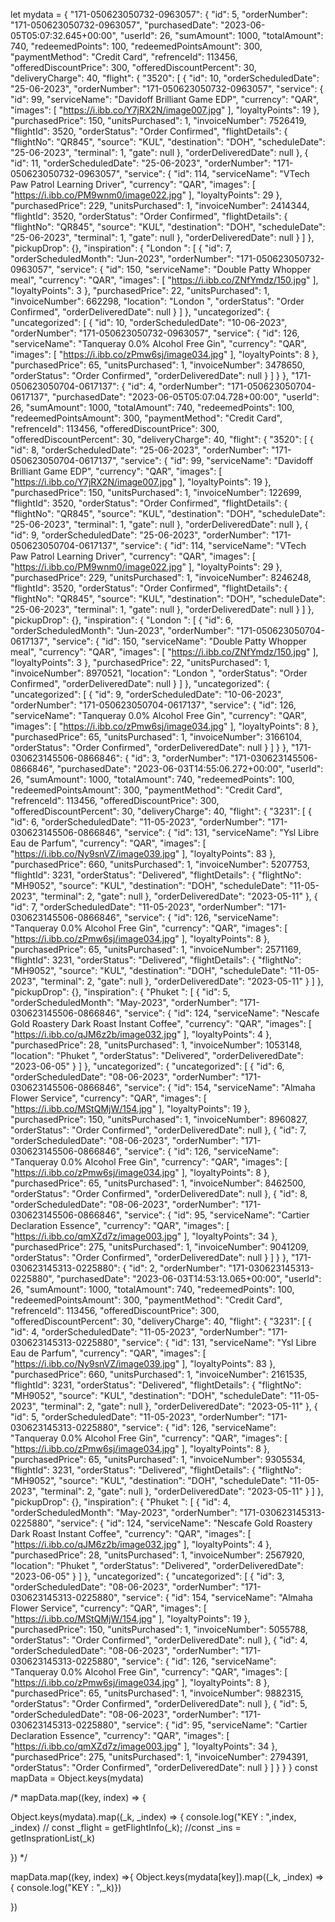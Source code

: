 let mydata = {
    "171-050623050732-0963057": {
        "id": 5,
        "orderNumber": "171-050623050732-0963057",
        "purchasedDate": "2023-06-05T05:07:32.645+00:00",
        "userId": 26,
        "sumAmount": 1000,
        "totalAmount": 740,
        "redeemedPoints": 100,
        "redeemedPointsAmount": 300,
        "paymentMethod": "Credit Card",
        "refrenceId": 113456,
        "offeredDiscountPrice": 300,
        "offeredDiscountPercent": 30,
        "deliveryCharge": 40,
        "flight": {
            "3520": [
                {
                    "id": 10,
                    "orderScheduledDate": "25-06-2023",
                    "orderNumber": "171-050623050732-0963057",
                    "service": {
                        "id": 99,
                        "serviceName": "Davidoff Brilliant Game EDP",
                        "currency": "QAR",
                        "images": [
                            "https://i.ibb.co/Y7jRX2N/image007.jpg"
                        ],
                        "loyaltyPoints": 19
                    },
                    "purchasedPrice": 150,
                    "unitsPurchased": 1,
                    "invoiceNumber": 7526419,
                    "flightId": 3520,
                    "orderStatus": "Order Confirmed",
                    "flightDetails": {
                        "flightNo": "QR845",
                        "source": "KUL",
                        "destination": "DOH",
                        "scheduleDate": "25-06-2023",
                        "terminal": 1,
                        "gate": null
                    },
                    "orderDeliveredDate": null
                },
                {
                    "id": 11,
                    "orderScheduledDate": "25-06-2023",
                    "orderNumber": "171-050623050732-0963057",
                    "service": {
                        "id": 114,
                        "serviceName": "VTech Paw Patrol Learning Driver",
                        "currency": "QAR",
                        "images": [
                            "https://i.ibb.co/PM9wnm0/image022.jpg"
                        ],
                        "loyaltyPoints": 29
                    },
                    "purchasedPrice": 229,
                    "unitsPurchased": 1,
                    "invoiceNumber": 2414344,
                    "flightId": 3520,
                    "orderStatus": "Order Confirmed",
                    "flightDetails": {
                        "flightNo": "QR845",
                        "source": "KUL",
                        "destination": "DOH",
                        "scheduleDate": "25-06-2023",
                        "terminal": 1,
                        "gate": null
                    },
                    "orderDeliveredDate": null
                }
            ]
        },
        "pickupDrop": {},
        "inspiration": {
            "London ": [
                {
                    "id": 7,
                    "orderScheduledMonth": "Jun-2023",
                    "orderNumber": "171-050623050732-0963057",
                    "service": {
                        "id": 150,
                        "serviceName": "Double Patty Whopper meal",
                        "currency": "QAR",
                        "images": [
                            "https://i.ibb.co/ZNfYmdz/150.jpg"
                        ],
                        "loyaltyPoints": 3
                    },
                    "purchasedPrice": 22,
                    "unitsPurchased": 1,
                    "invoiceNumber": 662298,
                    "location": "London ",
                    "orderStatus": "Order Confirmed",
                    "orderDeliveredDate": null
                }
            ]
        },
        "uncategorized": {
            "uncategorized": [
                {
                    "id": 10,
                    "orderScheduledDate": "10-06-2023",
                    "orderNumber": "171-050623050732-0963057",
                    "service": {
                        "id": 126,
                        "serviceName": "Tanqueray 0.0% Alcohol Free Gin",
                        "currency": "QAR",
                        "images": [
                            "https://i.ibb.co/zPmw6sj/image034.jpg"
                        ],
                        "loyaltyPoints": 8
                    },
                    "purchasedPrice": 65,
                    "unitsPurchased": 1,
                    "invoiceNumber": 3478650,
                    "orderStatus": "Order Confirmed",
                    "orderDeliveredDate": null
                }
            ]
        }
    },
    "171-050623050704-0617137": {
        "id": 4,
        "orderNumber": "171-050623050704-0617137",
        "purchasedDate": "2023-06-05T05:07:04.728+00:00",
        "userId": 26,
        "sumAmount": 1000,
        "totalAmount": 740,
        "redeemedPoints": 100,
        "redeemedPointsAmount": 300,
        "paymentMethod": "Credit Card",
        "refrenceId": 113456,
        "offeredDiscountPrice": 300,
        "offeredDiscountPercent": 30,
        "deliveryCharge": 40,
        "flight": {
            "3520": [
                {
                    "id": 8,
                    "orderScheduledDate": "25-06-2023",
                    "orderNumber": "171-050623050704-0617137",
                    "service": {
                        "id": 99,
                        "serviceName": "Davidoff Brilliant Game EDP",
                        "currency": "QAR",
                        "images": [
                            "https://i.ibb.co/Y7jRX2N/image007.jpg"
                        ],
                        "loyaltyPoints": 19
                    },
                    "purchasedPrice": 150,
                    "unitsPurchased": 1,
                    "invoiceNumber": 122699,
                    "flightId": 3520,
                    "orderStatus": "Order Confirmed",
                    "flightDetails": {
                        "flightNo": "QR845",
                        "source": "KUL",
                        "destination": "DOH",
                        "scheduleDate": "25-06-2023",
                        "terminal": 1,
                        "gate": null
                    },
                    "orderDeliveredDate": null
                },
                {
                    "id": 9,
                    "orderScheduledDate": "25-06-2023",
                    "orderNumber": "171-050623050704-0617137",
                    "service": {
                        "id": 114,
                        "serviceName": "VTech Paw Patrol Learning Driver",
                        "currency": "QAR",
                        "images": [
                            "https://i.ibb.co/PM9wnm0/image022.jpg"
                        ],
                        "loyaltyPoints": 29
                    },
                    "purchasedPrice": 229,
                    "unitsPurchased": 1,
                    "invoiceNumber": 8246248,
                    "flightId": 3520,
                    "orderStatus": "Order Confirmed",
                    "flightDetails": {
                        "flightNo": "QR845",
                        "source": "KUL",
                        "destination": "DOH",
                        "scheduleDate": "25-06-2023",
                        "terminal": 1,
                        "gate": null
                    },
                    "orderDeliveredDate": null
                }
            ]
        },
        "pickupDrop": {},
        "inspiration": {
            "London ": [
                {
                    "id": 6,
                    "orderScheduledMonth": "Jun-2023",
                    "orderNumber": "171-050623050704-0617137",
                    "service": {
                        "id": 150,
                        "serviceName": "Double Patty Whopper meal",
                        "currency": "QAR",
                        "images": [
                            "https://i.ibb.co/ZNfYmdz/150.jpg"
                        ],
                        "loyaltyPoints": 3
                    },
                    "purchasedPrice": 22,
                    "unitsPurchased": 1,
                    "invoiceNumber": 8970521,
                    "location": "London ",
                    "orderStatus": "Order Confirmed",
                    "orderDeliveredDate": null
                }
            ]
        },
        "uncategorized": {
            "uncategorized": [
                {
                    "id": 9,
                    "orderScheduledDate": "10-06-2023",
                    "orderNumber": "171-050623050704-0617137",
                    "service": {
                        "id": 126,
                        "serviceName": "Tanqueray 0.0% Alcohol Free Gin",
                        "currency": "QAR",
                        "images": [
                            "https://i.ibb.co/zPmw6sj/image034.jpg"
                        ],
                        "loyaltyPoints": 8
                    },
                    "purchasedPrice": 65,
                    "unitsPurchased": 1,
                    "invoiceNumber": 3166104,
                    "orderStatus": "Order Confirmed",
                    "orderDeliveredDate": null
                }
            ]
        }
    },
    "171-030623145506-0866846": {
        "id": 3,
        "orderNumber": "171-030623145506-0866846",
        "purchasedDate": "2023-06-03T14:55:06.272+00:00",
        "userId": 26,
        "sumAmount": 1000,
        "totalAmount": 740,
        "redeemedPoints": 100,
        "redeemedPointsAmount": 300,
        "paymentMethod": "Credit Card",
        "refrenceId": 113456,
        "offeredDiscountPrice": 300,
        "offeredDiscountPercent": 30,
        "deliveryCharge": 40,
        "flight": {
            "3231": [
                {
                    "id": 6,
                    "orderScheduledDate": "11-05-2023",
                    "orderNumber": "171-030623145506-0866846",
                    "service": {
                        "id": 131,
                        "serviceName": "Ysl Libre Eau de Parfum",
                        "currency": "QAR",
                        "images": [
                            "https://i.ibb.co/Ny9snVZ/image039.jpg"
                        ],
                        "loyaltyPoints": 83
                    },
                    "purchasedPrice": 660,
                    "unitsPurchased": 1,
                    "invoiceNumber": 5207753,
                    "flightId": 3231,
                    "orderStatus": "Delivered",
                    "flightDetails": {
                        "flightNo": "MH9052",
                        "source": "KUL",
                        "destination": "DOH",
                        "scheduleDate": "11-05-2023",
                        "terminal": 2,
                        "gate": null
                    },
                    "orderDeliveredDate": "2023-05-11"
                },
                {
                    "id": 7,
                    "orderScheduledDate": "11-05-2023",
                    "orderNumber": "171-030623145506-0866846",
                    "service": {
                        "id": 126,
                        "serviceName": "Tanqueray 0.0% Alcohol Free Gin",
                        "currency": "QAR",
                        "images": [
                            "https://i.ibb.co/zPmw6sj/image034.jpg"
                        ],
                        "loyaltyPoints": 8
                    },
                    "purchasedPrice": 65,
                    "unitsPurchased": 1,
                    "invoiceNumber": 2571169,
                    "flightId": 3231,
                    "orderStatus": "Delivered",
                    "flightDetails": {
                        "flightNo": "MH9052",
                        "source": "KUL",
                        "destination": "DOH",
                        "scheduleDate": "11-05-2023",
                        "terminal": 2,
                        "gate": null
                    },
                    "orderDeliveredDate": "2023-05-11"
                }
            ]
        },
        "pickupDrop": {},
        "inspiration": {
            "Phuket ": [
                {
                    "id": 5,
                    "orderScheduledMonth": "May-2023",
                    "orderNumber": "171-030623145506-0866846",
                    "service": {
                        "id": 124,
                        "serviceName": "Nescafe Gold Roastery Dark Roast Instant Coffee",
                        "currency": "QAR",
                        "images": [
                            "https://i.ibb.co/qJM6z2b/image032.jpg"
                        ],
                        "loyaltyPoints": 4
                    },
                    "purchasedPrice": 28,
                    "unitsPurchased": 1,
                    "invoiceNumber": 1053148,
                    "location": "Phuket ",
                    "orderStatus": "Delivered",
                    "orderDeliveredDate": "2023-06-05"
                }
            ]
        },
        "uncategorized": {
            "uncategorized": [
                {
                    "id": 6,
                    "orderScheduledDate": "08-06-2023",
                    "orderNumber": "171-030623145506-0866846",
                    "service": {
                        "id": 154,
                        "serviceName": "Almaha Flower Service",
                        "currency": "QAR",
                        "images": [
                            "https://i.ibb.co/MStQMjW/154.jpg"
                        ],
                        "loyaltyPoints": 19
                    },
                    "purchasedPrice": 150,
                    "unitsPurchased": 1,
                    "invoiceNumber": 8960827,
                    "orderStatus": "Order Confirmed",
                    "orderDeliveredDate": null
                },
                {
                    "id": 7,
                    "orderScheduledDate": "08-06-2023",
                    "orderNumber": "171-030623145506-0866846",
                    "service": {
                        "id": 126,
                        "serviceName": "Tanqueray 0.0% Alcohol Free Gin",
                        "currency": "QAR",
                        "images": [
                            "https://i.ibb.co/zPmw6sj/image034.jpg"
                        ],
                        "loyaltyPoints": 8
                    },
                    "purchasedPrice": 65,
                    "unitsPurchased": 1,
                    "invoiceNumber": 8462500,
                    "orderStatus": "Order Confirmed",
                    "orderDeliveredDate": null
                },
                {
                    "id": 8,
                    "orderScheduledDate": "08-06-2023",
                    "orderNumber": "171-030623145506-0866846",
                    "service": {
                        "id": 95,
                        "serviceName": "Cartier Declaration Essence",
                        "currency": "QAR",
                        "images": [
                            "https://i.ibb.co/qmXZd7z/image003.jpg"
                        ],
                        "loyaltyPoints": 34
                    },
                    "purchasedPrice": 275,
                    "unitsPurchased": 1,
                    "invoiceNumber": 9041209,
                    "orderStatus": "Order Confirmed",
                    "orderDeliveredDate": null
                }
            ]
        }
    },
    "171-030623145313-0225880": {
        "id": 2,
        "orderNumber": "171-030623145313-0225880",
        "purchasedDate": "2023-06-03T14:53:13.065+00:00",
        "userId": 26,
        "sumAmount": 1000,
        "totalAmount": 740,
        "redeemedPoints": 100,
        "redeemedPointsAmount": 300,
        "paymentMethod": "Credit Card",
        "refrenceId": 113456,
        "offeredDiscountPrice": 300,
        "offeredDiscountPercent": 30,
        "deliveryCharge": 40,
        "flight": {
            "3231": [
                {
                    "id": 4,
                    "orderScheduledDate": "11-05-2023",
                    "orderNumber": "171-030623145313-0225880",
                    "service": {
                        "id": 131,
                        "serviceName": "Ysl Libre Eau de Parfum",
                        "currency": "QAR",
                        "images": [
                            "https://i.ibb.co/Ny9snVZ/image039.jpg"
                        ],
                        "loyaltyPoints": 83
                    },
                    "purchasedPrice": 660,
                    "unitsPurchased": 1,
                    "invoiceNumber": 2161535,
                    "flightId": 3231,
                    "orderStatus": "Delivered",
                    "flightDetails": {
                        "flightNo": "MH9052",
                        "source": "KUL",
                        "destination": "DOH",
                        "scheduleDate": "11-05-2023",
                        "terminal": 2,
                        "gate": null
                    },
                    "orderDeliveredDate": "2023-05-11"
                },
                {
                    "id": 5,
                    "orderScheduledDate": "11-05-2023",
                    "orderNumber": "171-030623145313-0225880",
                    "service": {
                        "id": 126,
                        "serviceName": "Tanqueray 0.0% Alcohol Free Gin",
                        "currency": "QAR",
                        "images": [
                            "https://i.ibb.co/zPmw6sj/image034.jpg"
                        ],
                        "loyaltyPoints": 8
                    },
                    "purchasedPrice": 65,
                    "unitsPurchased": 1,
                    "invoiceNumber": 9305534,
                    "flightId": 3231,
                    "orderStatus": "Delivered",
                    "flightDetails": {
                        "flightNo": "MH9052",
                        "source": "KUL",
                        "destination": "DOH",
                        "scheduleDate": "11-05-2023",
                        "terminal": 2,
                        "gate": null
                    },
                    "orderDeliveredDate": "2023-05-11"
                }
            ]
        },
        "pickupDrop": {},
        "inspiration": {
            "Phuket ": [
                {
                    "id": 4,
                    "orderScheduledMonth": "May-2023",
                    "orderNumber": "171-030623145313-0225880",
                    "service": {
                        "id": 124,
                        "serviceName": "Nescafe Gold Roastery Dark Roast Instant Coffee",
                        "currency": "QAR",
                        "images": [
                            "https://i.ibb.co/qJM6z2b/image032.jpg"
                        ],
                        "loyaltyPoints": 4
                    },
                    "purchasedPrice": 28,
                    "unitsPurchased": 1,
                    "invoiceNumber": 2567920,
                    "location": "Phuket ",
                    "orderStatus": "Delivered",
                    "orderDeliveredDate": "2023-06-05"
                }
            ]
        },
        "uncategorized": {
            "uncategorized": [
                {
                    "id": 3,
                    "orderScheduledDate": "08-06-2023",
                    "orderNumber": "171-030623145313-0225880",
                    "service": {
                        "id": 154,
                        "serviceName": "Almaha Flower Service",
                        "currency": "QAR",
                        "images": [
                            "https://i.ibb.co/MStQMjW/154.jpg"
                        ],
                        "loyaltyPoints": 19
                    },
                    "purchasedPrice": 150,
                    "unitsPurchased": 1,
                    "invoiceNumber": 5055788,
                    "orderStatus": "Order Confirmed",
                    "orderDeliveredDate": null
                },
                {
                    "id": 4,
                    "orderScheduledDate": "08-06-2023",
                    "orderNumber": "171-030623145313-0225880",
                    "service": {
                        "id": 126,
                        "serviceName": "Tanqueray 0.0% Alcohol Free Gin",
                        "currency": "QAR",
                        "images": [
                            "https://i.ibb.co/zPmw6sj/image034.jpg"
                        ],
                        "loyaltyPoints": 8
                    },
                    "purchasedPrice": 65,
                    "unitsPurchased": 1,
                    "invoiceNumber": 9882315,
                    "orderStatus": "Order Confirmed",
                    "orderDeliveredDate": null
                },
                {
                    "id": 5,
                    "orderScheduledDate": "08-06-2023",
                    "orderNumber": "171-030623145313-0225880",
                    "service": {
                        "id": 95,
                        "serviceName": "Cartier Declaration Essence",
                        "currency": "QAR",
                        "images": [
                            "https://i.ibb.co/qmXZd7z/image003.jpg"
                        ],
                        "loyaltyPoints": 34
                    },
                    "purchasedPrice": 275,
                    "unitsPurchased": 1,
                    "invoiceNumber": 2794391,
                    "orderStatus": "Order Confirmed",
                    "orderDeliveredDate": null
                }
            ]
        }
    }
}
 const mapData = Object.keys(mydata)
 
 /* mapData.map((key, index) => {
 
 Object.keys(mydata).map((_k, _index) => {
                    console.log("KEY : ",index, _index)
                       // const _flight = getFlightInfo(_k);
                        //const _ins = getInsprationList(_k)
 
 }) */
 
mapData.map((key, index) =>{
                    Object.keys(mydata[key]).map((_k, _index) => {
                    console.log("KEY : ",_k)})
                    
                  
})
